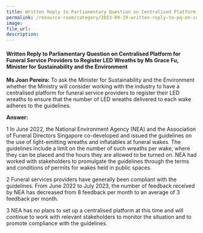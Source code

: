 ```yaml
---
title: Written Reply to Parliamentary Question on Centralised Platform for Funeral Service Providers to Register LED Wreaths by Ms Grace Fu, Minister for Sustainability and the Environment
permalink: /resource-room/category/2023-09-19-written-reply-to-pq-on-centralised-platform-for-funeral-service-providers-to-register-led-wreaths/
image:
file_url:
description:
---
```

 
#### Written Reply to Parliamentary Question on Centralised Platform for Funeral Service Providers to Register LED Wreaths by Ms Grace Fu, Minister for Sustainability and the Environment
 
**Ms Joan Pereira:**  To ask the Minister for Sustainability and the Environment whether the Ministry will consider working with the industry to have a centralised platform for funeral service providers to register their LED wreaths to ensure that the number of LED wreaths delivered to each wake adheres to the guidelines.
 
**Answer:**
 
1	In June 2022, the National Environment Agency (NEA) and the Association of Funeral Directors Singapore co-developed and issued the guidelines on the use of light-emitting wreaths and inflatables at funeral wakes. The guidelines include a limit on the number of such wreaths per wake, where they can be placed and the hours they are allowed to be turned on. NEA had worked with stakeholders to promulgate the guidelines through the terms and conditions of permits for wakes held in public spaces. 

2	Funeral services providers have generally been compliant with the guidelines. From June 2022 to July 2023, the number of feedback received by NEA has decreased from 8 feedback per month to an average of 3 feedback per month.

3	NEA has no plans to set up a centralised platform at this time and will continue to work with relevant stakeholders to monitor the situation and to promote compliance with the guidelines. 


 

